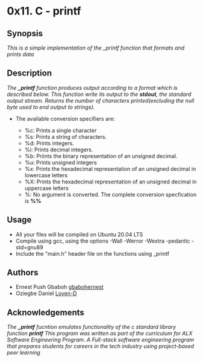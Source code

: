 # 0x11. C - printf

## Synopsis

*This is a simple implementation of the _printf function that formats and prints data*

## Description

*The **_printf** function produces output according to a format which is described below. This function write its output to the **stdout**, the standard output stream. Returns the number of characters printed(excluding the null byte used to end output to strings).*

- The available conversion specifiers are:

  - %c: Prints a single character
  - %s: Prints a string of characters.
  - %d: Prints integers.
  - %i: Prints decimal integers.
  - %b: Priints the binary representation of an unsigned decimal.
  - %u: Prints unsigned integers
  - %x: Prints the hexadecimal representation of an unsigned decimal in lowercase letters
  - %X: Prints the hexadecimal representation of an unsigned decimal in uppercase letters
  - %:  No argument is converted. The complete conversion specfication is **%%**


## Usage

  - All your files will be compiled on Ubuntu 20.04 LTS
  - Compile using gcc, using the options -Wall -Werror -Wextra -pedantic -std=gnu89
  - Include the "main.h" header file on the functions using _printf


## Authors
- Ernest Push Gbaboh [gbabohernest](https://github.com/gbabohernest)
- Oziegbe Daniel [Loven-D](https://github.com/Loven-D)


## Acknowledgements

*The **_printf** fucntion emulates functionality of the c standard library function **printf**
This program was written as part of the curriculum for ALX Software Engineering Program. A Full-stack software engineering program that prepares students for careers in the tech industry using project-based peer learning*
